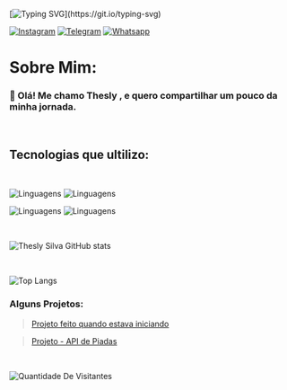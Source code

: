 [![Typing SVG](https://readme-typing-svg.demolab.com/?lines=System.out.print("Ola+Visitante"))](https://git.io/typing-svg)

[![Instagram](https://img.shields.io/badge/Instagram-E4405F?style=for-the-badge&logo=instagram&logoColor=white)](https://instagram.com/thesley.silva?utm_source=qr&igshid=NGExMmI2YTkyZg%3D%3D)
[![Telegram](https://img.shields.io/badge/Telegram-2CA5E0?style=for-the-badge&logo=telegram&logoColor=white)](https://t.me/TheslySilva)
[![Whatsapp](https://img.shields.io/badge/WhatsApp-25D366?style=for-the-badge&logo=whatsapp&logoColor=white)](https://api.whatsapp.com/send?phone=[5589981175952])



# Sobre Mim:

### 👋 Olá! Me chamo Thesly , e quero compartilhar um pouco da minha jornada.
<br/>

## Tecnologias que ultilizo:

<br/>

![Linguagens](https://skillicons.dev/icons?i=js,html,css,cs,git)
![Linguagens](https://skillicons.dev/icons?i=ts,nodejs)

![Linguagens](https://skillicons.dev/icons?i=express,md,mysql,tailwind,postgres)
![Linguagens](https://skillicons.dev/icons?i=vercel,java)

<br/>

![Thesly Silva GitHub stats](https://github-readme-stats.vercel.app/api?username=TheslySilva&show_icons=true&theme=radical)

<br/>

![Top Langs](https://github-readme-stats.vercel.app/api/top-langs/?username=TheslySilva&layout=compact)

### Alguns Projetos:

> [Projeto feito quando estava iniciando](https://manoel-verso.vercel.app)

> [Projeto -  API de Piadas](https://express-js-2eam.onrender.com/piadas)

<br/>

![Quantidade De
Visitantes](https://hits.seeyoufarm.com/api/count/incr/badge.svg?url=https%3A%2F%2Fgithub.com%2F{TheslySilva}1212%2Fhit-counter)
